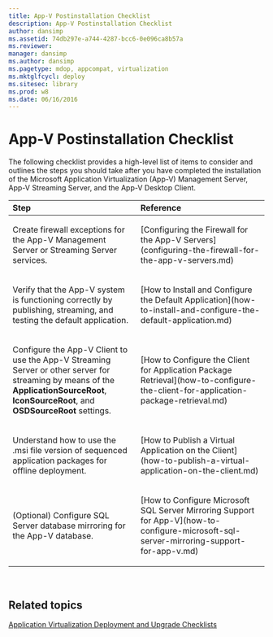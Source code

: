 ```yaml
---
title: App-V Postinstallation Checklist
description: App-V Postinstallation Checklist
author: dansimp
ms.assetid: 74db297e-a744-4287-bcc6-0e096ca8b57a
ms.reviewer: 
manager: dansimp
ms.author: dansimp
ms.pagetype: mdop, appcompat, virtualization
ms.mktglfcycl: deploy
ms.sitesec: library
ms.prod: w8
ms.date: 06/16/2016
---
```



# App-V Postinstallation Checklist


The following checklist provides a high-level list of items to consider and outlines the steps you should take after you have completed the installation of the Microsoft Application Virtualization (App-V) Management Server, App-V Streaming Server, and the App-V Desktop Client.

<table>
<colgroup>
<col width="50%" />
<col width="50%" />
</colgroup>
<thead>
<tr class="header">
<th align="left">Step</th>
<th align="left">Reference</th>
</tr>
</thead>
<tbody>
<tr class="odd">
<td align="left"><p>Create firewall exceptions for the App-V Management Server or Streaming Server services.</p></td>
<td align="left"><p>[Configuring the Firewall for the App-V Servers](configuring-the-firewall-for-the-app-v-servers.md)</p></td>
</tr>
<tr class="even">
<td align="left"><p>Verify that the App-V system is functioning correctly by publishing, streaming, and testing the default application.</p></td>
<td align="left"><p>[How to Install and Configure the Default Application](how-to-install-and-configure-the-default-application.md)</p></td>
</tr>
<tr class="odd">
<td align="left"><p>Configure the App-V Client to use the App-V Streaming Server or other server for streaming by means of the <strong>ApplicationSourceRoot</strong>, <strong>IconSourceRoot</strong>, and <strong>OSDSourceRoot</strong> settings.</p></td>
<td align="left"><p>[How to Configure the Client for Application Package Retrieval](how-to-configure-the-client-for-application-package-retrieval.md)</p></td>
</tr>
<tr class="even">
<td align="left"><p>Understand how to use the .msi file version of sequenced application packages for offline deployment.</p></td>
<td align="left"><p>[How to Publish a Virtual Application on the Client](how-to-publish-a-virtual-application-on-the-client.md)</p></td>
</tr>
<tr class="odd">
<td align="left"><p>(Optional) Configure SQL Server database mirroring for the App-V database.</p></td>
<td align="left"><p>[How to Configure Microsoft SQL Server Mirroring Support for App-V](how-to-configure-microsoft-sql-server-mirroring-support-for-app-v.md)</p></td>
</tr>
</tbody>
</table>

 

## Related topics


[Application Virtualization Deployment and Upgrade Checklists](application-virtualization-deployment-and-upgrade-checklists.md)

 

 





